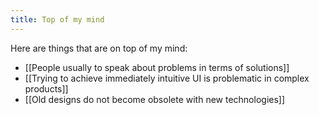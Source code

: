 ```yaml
---
title: Top of my mind
---
```


Here are things that are on top of my mind:
- [[People usually to speak about problems in terms of solutions]]
- [[Trying to achieve immediately intuitive UI is problematic in complex products]]
- [[Old designs do not become obsolete with new technologies]]